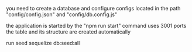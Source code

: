 you need to create a database and configure configs
located in the path "config/config.json" and "config/db.config.js"

the application is started by the "npm run start" command
uses 3001 ports
the table and its structure are created automatically

run seed
sequelize db:seed:all
